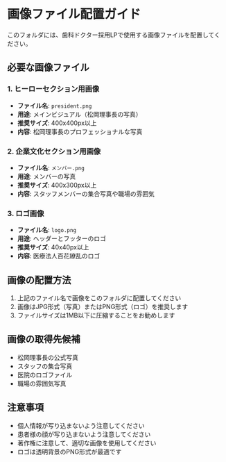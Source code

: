 # 画像ファイル配置ガイド

このフォルダには、歯科ドクター採用LPで使用する画像ファイルを配置してください。

## 必要な画像ファイル

### 1. ヒーローセクション用画像
- **ファイル名**: `president.png`
- **用途**: メインビジュアル（松岡理事長の写真）
- **推奨サイズ**: 400x400px以上
- **内容**: 松岡理事長のプロフェッショナルな写真

### 2. 企業文化セクション用画像
- **ファイル名**: `メンバー.png`
- **用途**: メンバーの写真
- **推奨サイズ**: 400x300px以上
- **内容**: スタッフメンバーの集合写真や職場の雰囲気

### 3. ロゴ画像
- **ファイル名**: `logo.png`
- **用途**: ヘッダーとフッターのロゴ
- **推奨サイズ**: 40x40px以上
- **内容**: 医療法人百花繚乱のロゴ

## 画像の配置方法

1. 上記のファイル名で画像をこのフォルダに配置してください
2. 画像はJPG形式（写真）またはPNG形式（ロゴ）を推奨します
3. ファイルサイズは1MB以下に圧縮することをお勧めします

## 画像の取得先候補

- 松岡理事長の公式写真
- スタッフの集合写真
- 医院のロゴファイル
- 職場の雰囲気写真

## 注意事項

- 個人情報が写り込まないよう注意してください
- 患者様の顔が写り込まないよう注意してください
- 著作権に注意して、適切な画像を使用してください
- ロゴは透明背景のPNG形式が最適です
